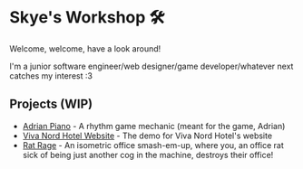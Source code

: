 # Skye's Workshop  🛠️
Welcome, welcome, have a look around!

I'm a junior software engineer/web designer/game developer/whatever next catches my interest :3

## Projects (WIP)
- [Adrian Piano](https://github.com/AnotherSkye2/adrian_piano) - A rhythm game mechanic (meant for the game, Adrian)
- [Viva Nord Hotel Website](https://github.com/AnotherSkye2/vivahotels) - The demo for Viva Nord Hotel's website
- [Rat Rage](https://github.com/AnotherSkye2/rat_rage) - An isometric office smash-em-up, where you, an office rat sick of being just another cog in the machine, destroys their office! 
